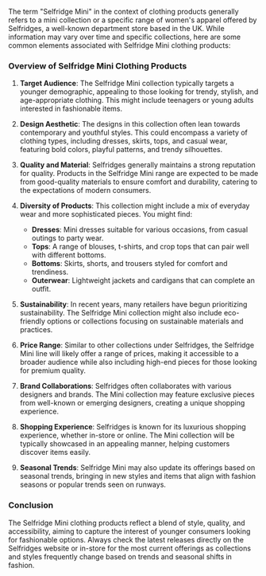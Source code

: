 The term "Selfridge Mini" in the context of clothing products generally refers to a mini collection or a specific range of women's apparel offered by Selfridges, a well-known department store based in the UK. While information may vary over time and specific collections, here are some common elements associated with Selfridge Mini clothing products:

### Overview of Selfridge Mini Clothing Products
1. **Target Audience**: The Selfridge Mini collection typically targets a younger demographic, appealing to those looking for trendy, stylish, and age-appropriate clothing. This might include teenagers or young adults interested in fashionable items.

2. **Design Aesthetic**: The designs in this collection often lean towards contemporary and youthful styles. This could encompass a variety of clothing types, including dresses, skirts, tops, and casual wear, featuring bold colors, playful patterns, and trendy silhouettes.

3. **Quality and Material**: Selfridges generally maintains a strong reputation for quality. Products in the Selfridge Mini range are expected to be made from good-quality materials to ensure comfort and durability, catering to the expectations of modern consumers.

4. **Diversity of Products**: This collection might include a mix of everyday wear and more sophisticated pieces. You might find:
   - **Dresses**: Mini dresses suitable for various occasions, from casual outings to party wear.
   - **Tops**: A range of blouses, t-shirts, and crop tops that can pair well with different bottoms.
   - **Bottoms**: Skirts, shorts, and trousers styled for comfort and trendiness.
   - **Outerwear**: Lightweight jackets and cardigans that can complete an outfit.

5. **Sustainability**: In recent years, many retailers have begun prioritizing sustainability. The Selfridge Mini collection might also include eco-friendly options or collections focusing on sustainable materials and practices.

6. **Price Range**: Similar to other collections under Selfridges, the Selfridge Mini line will likely offer a range of prices, making it accessible to a broader audience while also including high-end pieces for those looking for premium quality.

7. **Brand Collaborations**: Selfridges often collaborates with various designers and brands. The Mini collection may feature exclusive pieces from well-known or emerging designers, creating a unique shopping experience.

8. **Shopping Experience**: Selfridges is known for its luxurious shopping experience, whether in-store or online. The Mini collection will be typically showcased in an appealing manner, helping customers discover items easily.

9. **Seasonal Trends**: Selfridge Mini may also update its offerings based on seasonal trends, bringing in new styles and items that align with fashion seasons or popular trends seen on runways.

### Conclusion
The Selfridge Mini clothing products reflect a blend of style, quality, and accessibility, aiming to capture the interest of younger consumers looking for fashionable options. Always check the latest releases directly on the Selfridges website or in-store for the most current offerings as collections and styles frequently change based on trends and seasonal shifts in fashion.